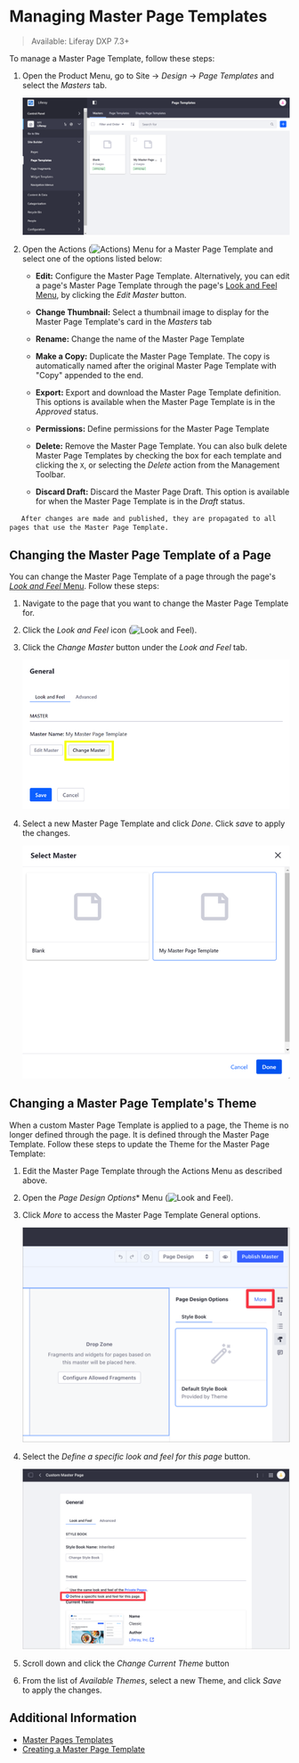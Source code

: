 # Managing Master Page Templates

> Available: Liferay DXP 7.3+

To manage a Master Page Template, follow these steps:

1. Open the Product Menu, go to Site &rarr; *Design* &rarr; *Page Templates* and select the *Masters* tab.

    ![Manage the Master Page Template from the Masters tab of the Page Templates application.](./managing-master-pages/images/01.png)

1. Open the Actions (![Actions](./../../../images/icon-actions.png)) Menu for a Master Page Template and select one of the options listed below:

    - **Edit:** Configure the Master Page Template. Alternatively, you can edit a page's Master Page Template through the page's [Look and Feel Menu](../building-and-managing-content-pages/editing-content-pages.md#look-and-feel), by clicking the *Edit Master* button.

    - **Change Thumbnail:** Select a thumbnail image to display for the Master Page Template's card in the *Masters* tab

    - **Rename:** Change the name of the Master Page Template

    - **Make a Copy:** Duplicate the Master Page Template. The copy is automatically named after the original Master Page Template with "Copy" appended to the end.

    - **Export:** Export and download the Master Page Template definition. This options is available when the Master Page Template is in the *Approved* status.

    - **Permissions:** Define permissions for the Master Page Template

    - **Delete:** Remove the Master Page Template. You can also bulk delete Master Page Templates by checking the box for each template and clicking the `X`, or selecting the *Delete* action from the Management Toolbar.

    - **Discard Draft:** Discard the Master Page Draft. This option is available for when the Master Page Template is in the *Draft* status.

```note::
   After changes are made and published, they are propagated to all pages that use the Master Page Template.
```

## Changing the Master Page Template of a Page

You can change the Master Page Template of a page through the page's [*Look and Feel* Menu](../building-and-managing-content-pages/editing-content-pages.md#look-and-feel). Follow these steps:

1. Navigate to the page that you want to change the Master Page Template for.
1. Click the *Look and Feel* icon (![Look and Feel](../../../images/icon-look-and-feel.png)).
1. Click the *Change Master* button under the *Look and Feel* tab.

    ![Click the Change Master button to choose a different Master Page Template.](./managing-master-pages/images/03.png)

1. Select a new Master Page Template and click *Done*. Click *save* to apply the changes.

    ![Select a new Master Page Template from the available options.](./managing-master-pages/images/04.png)

## Changing a Master Page Template's Theme

When a custom Master Page Template is applied to a page, the Theme is no longer defined through the page. It is defined through the Master Page Template. Follow these steps to update the Theme for the Master Page Template:

1. Edit the Master Page Template through the Actions Menu as described above.
1. Open the *Page Design Options** Menu (![Look and Feel](../../../images/icon-look-and-feel.png)).
1. Click *More* to access the Master Page Template General options.
   
   ![Click the More link in the Page Design Option menu to change access the Master Page Template General Options](./managing-master-pages/images/06.png)

1. Select the *Define a specific look and feel for this page* button.

    ![Select a new Master Page Template from the available options.](./managing-master-pages/images/05.png)

1. Scroll down and click the *Change Current Theme* button
1. From the list of *Available Themes*, select a new Theme, and click *Save* to apply the changes.

## Additional Information

- [Master Pages Templates](./master-page-templates.md)
- [Creating a Master Page Template](./creating-a-master-page-template.md)
